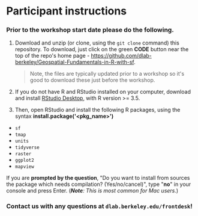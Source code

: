 # Participant instructions

### Prior to the workshop start date please do the following.

1. Download and unzip (or clone, using the `git clone` command) this repository. To download, just click on the green **CODE** button near the top of the repo's home page - https://github.com/dlab-berkeley/Geospatial-Fundamentals-in-R-with-sf. 
    > Note, the files are typically updated prior to a workshop so it's good to download these just before the workshop.


2. If you do not have R and RStudio installed on your computer, download and install [RStudio Desktop](https://rstudio.com/products/rstudio/), with R version >= 3.5.

3. Then, open RStudio and install the following R packages, using the syntax **install.package('<pkg_name>')** 
  * `sf`
  * `tmap`
  * `units`
  * `tidyverse`
  * `raster`
  * `ggplot2`
  * `mapview`

If you are __prompted by the question__, "Do you want to install from sources the package which needs compilation? (Yes/no/cancel)", type "**no**" in your console and press Enter. (***Note**: This is most common for Mac users.*)

<!-- 
TO DO add confirmation code that their packages are installed correctly
4. After installation is complete, open the ['01-core_concepts_and_plotting.html'](https://dlab-berkeley.github.io/Geospatial-Fundamentals-in-R-with-sf/01-core_concepts_and_plotting.html#1) file in the 'docs' folder, to launch Pthe slides for Part I.
-->

### Contact us with any questions at `dlab.berkeley.edu/frontdesk`!
